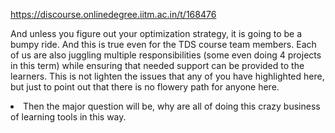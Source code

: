 https://discourse.onlinedegree.iitm.ac.in/t/168476

And unless you figure out your optimization strategy, it is going to be a bumpy ride. And this is true even for the TDS course team members. Each of us are also juggling multiple responsibilities (some even doing 4 projects in this term) while ensuring that needed support can be provided to the learners. This is not lighten the issues that any of you have highlighted here, but just to point out that there is no flowery path for anyone here.</li>
<li>Then the major question will be, why are all of doing this crazy business of learning tools in this way.